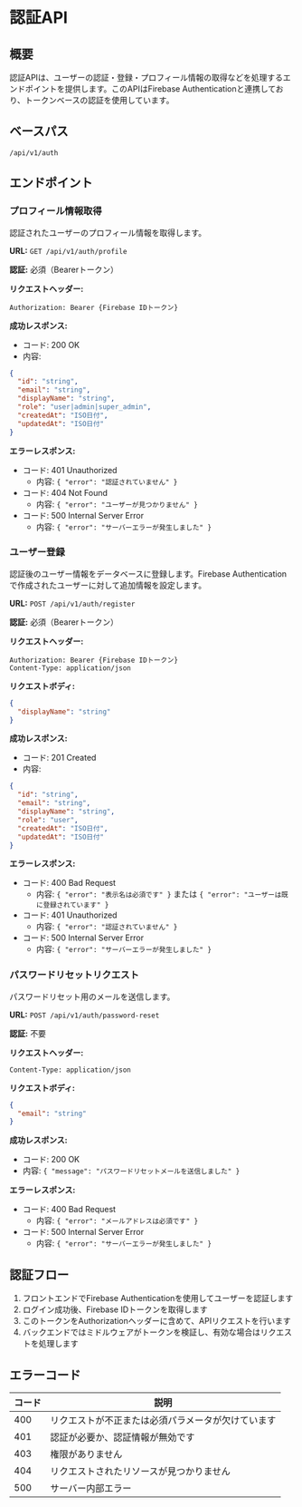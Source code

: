 # 認証API

## 概要

認証APIは、ユーザーの認証・登録・プロフィール情報の取得などを処理するエンドポイントを提供します。このAPIはFirebase Authenticationと連携しており、トークンベースの認証を使用しています。

## ベースパス

```
/api/v1/auth
```

## エンドポイント

### プロフィール情報取得

認証されたユーザーのプロフィール情報を取得します。

**URL:** `GET /api/v1/auth/profile`

**認証:** 必須（Bearerトークン）

**リクエストヘッダー:**
```
Authorization: Bearer {Firebase IDトークン}
```

**成功レスポンス:**
- コード: 200 OK
- 内容:
```json
{
  "id": "string",
  "email": "string",
  "displayName": "string",
  "role": "user|admin|super_admin",
  "createdAt": "ISO日付",
  "updatedAt": "ISO日付"
}
```

**エラーレスポンス:**
- コード: 401 Unauthorized
  - 内容: `{ "error": "認証されていません" }`
- コード: 404 Not Found
  - 内容: `{ "error": "ユーザーが見つかりません" }`
- コード: 500 Internal Server Error
  - 内容: `{ "error": "サーバーエラーが発生しました" }`

### ユーザー登録

認証後のユーザー情報をデータベースに登録します。Firebase Authenticationで作成されたユーザーに対して追加情報を設定します。

**URL:** `POST /api/v1/auth/register`

**認証:** 必須（Bearerトークン）

**リクエストヘッダー:**
```
Authorization: Bearer {Firebase IDトークン}
Content-Type: application/json
```

**リクエストボディ:**
```json
{
  "displayName": "string"
}
```

**成功レスポンス:**
- コード: 201 Created
- 内容:
```json
{
  "id": "string",
  "email": "string",
  "displayName": "string",
  "role": "user",
  "createdAt": "ISO日付",
  "updatedAt": "ISO日付"
}
```

**エラーレスポンス:**
- コード: 400 Bad Request
  - 内容: `{ "error": "表示名は必須です" }` または `{ "error": "ユーザーは既に登録されています" }`
- コード: 401 Unauthorized
  - 内容: `{ "error": "認証されていません" }`
- コード: 500 Internal Server Error
  - 内容: `{ "error": "サーバーエラーが発生しました" }`

### パスワードリセットリクエスト

パスワードリセット用のメールを送信します。

**URL:** `POST /api/v1/auth/password-reset`

**認証:** 不要

**リクエストヘッダー:**
```
Content-Type: application/json
```

**リクエストボディ:**
```json
{
  "email": "string"
}
```

**成功レスポンス:**
- コード: 200 OK
- 内容: `{ "message": "パスワードリセットメールを送信しました" }`

**エラーレスポンス:**
- コード: 400 Bad Request
  - 内容: `{ "error": "メールアドレスは必須です" }`
- コード: 500 Internal Server Error
  - 内容: `{ "error": "サーバーエラーが発生しました" }`

## 認証フロー

1. フロントエンドでFirebase Authenticationを使用してユーザーを認証します
2. ログイン成功後、Firebase IDトークンを取得します
3. このトークンをAuthorizationヘッダーに含めて、APIリクエストを行います
4. バックエンドではミドルウェアがトークンを検証し、有効な場合はリクエストを処理します

## エラーコード

| コード | 説明 |
|--------|------|
| 400    | リクエストが不正または必須パラメータが欠けています |
| 401    | 認証が必要か、認証情報が無効です |
| 403    | 権限がありません |
| 404    | リクエストされたリソースが見つかりません |
| 500    | サーバー内部エラー |